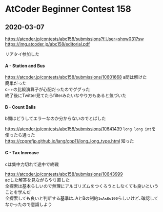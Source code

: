 # AtCoder Beginner Contest 158

## 2020-03-07

https://atcoder.jp/contests/abc158/submissions?f.User=show0317sw
https://img.atcoder.jp/abc158/editorial.pdf

リアタイ参加した  

#### A - Station and Bus
https://atcoder.jp/contests/abc158/submissions/10601668
a問は解けた  
簡単だった  
c++の比較演算子が心配だったのでググった  
終了後にTwitter見てたらfilterみたいなやり方もあると気づいた  

#### B - Count Balls
b問はどうしてエラーなのか分からないのでとばした  

https://atcoder.jp/contests/abc158/submissions/10641439
`long long int`を使ったら通った  
https://cpprefjp.github.io/lang/cpp11/long_long_type.html
知った  

#### C - Tax Increase

cは集中力切れて途中で終戦  

https://atcoder.jp/contests/abc158/submissions/10643999  
acした解答を見ながらやり直した  
全探索は基本らしいので無理にアルゴリズムをつくろうとしなくても良いということを学んだ  
全探索しても良いと判断する基準は､AとBの制約`1≤A≤B≤100`らしいけど､確認してなかったので意識しよう  
